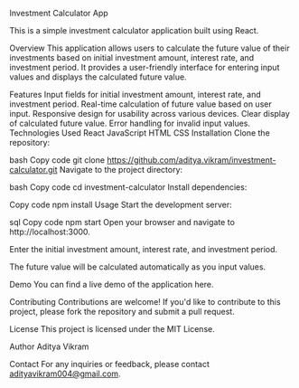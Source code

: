Investment Calculator App

This is a simple investment calculator application built using React.

Overview
This application allows users to calculate the future value of their investments based on initial investment amount, interest rate, and investment period. It provides a user-friendly interface for entering input values and displays the calculated future value.

Features
Input fields for initial investment amount, interest rate, and investment period.
Real-time calculation of future value based on user input.
Responsive design for usability across various devices.
Clear display of calculated future value.
Error handling for invalid input values.
Technologies Used
React
JavaScript
HTML
CSS
Installation
Clone the repository:

bash
Copy code
git clone https://github.com/aditya.vikram/investment-calculator.git
Navigate to the project directory:

bash
Copy code
cd investment-calculator
Install dependencies:

Copy code
npm install
Usage
Start the development server:

sql
Copy code
npm start
Open your browser and navigate to http://localhost:3000.

Enter the initial investment amount, interest rate, and investment period.

The future value will be calculated automatically as you input values.

Demo
You can find a live demo of the application here.

Contributing
Contributions are welcome! If you'd like to contribute to this project, please fork the repository and submit a pull request.

License
This project is licensed under the MIT License.

Author
Aditya Vikram

Contact
For any inquiries or feedback, please contact adityavikram004@gmail.com.





